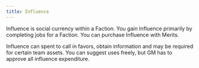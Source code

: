 ```yaml
---
title: Influence
---
```

Influence is social currency within a Faction. You gain Influence primarily by completing jobs for a Faction. You can purchase Influence with Merits.

Influence can spent to call in favors, obtain information and may be required for certain team assets. You can suggest uses freely, but GM has to approve all influence expenditure.
